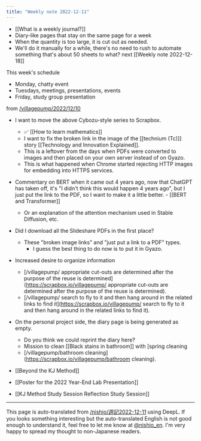 ```yaml
---
title: "Weekly note 2022-12-11"
---
```


- [[What is a weekly journal?]]
- Diary-like pages that stay on the same page for a week
- When the quantity is too large, it is cut out as needed.
- We'll do it manually for a while, there's no need to rush to automate something that's about 50 sheets to what?
next  [[Weekly note 2022-12-18]]

This week's schedule
- Monday, chatty event
- Tuesdays, meetings, presentations, events
- Friday, study group presentation


from [/villagepump/2022/12/10](https://scrapbox.io/villagepump/2022/12/10)
- I want to move the above Cybozu-style series to Scrapbox.
    - ✅ [[How to learn mathematics]]
    - I want to fix the broken link in the image of the [[technium (Tc)]] story [[Technology and Innovation Explained]].
    - This is a leftover from the days when PDFs were converted to images and then placed on your own server instead of on Gyazo.
    - This is what happened when Chrome started rejecting HTTP images for embedding into HTTPS services.
- Commentary on BERT when it came out 4 years ago, now that ChatGPT has taken off, it's "I didn't think this would happen 4 years ago", but I just put the link to the PDF, so I want to make it a little better.
        - [[BERT and Transformer]]
    - Or an explanation of the attention mechanism used in Stable Diffusion, etc.
- Did I download all the Slideshare PDFs in the first place?
    - These "broken image links" and "just put a link to a PDF" types.
        - I guess the best thing to do now is to put it in Gyazo.
- Increased desire to organize information
    - [/villagepump/ appropriate cut-outs are determined after the purpose of the reuse is determined](https://scrapbox.io/villagepump/ appropriate cut-outs are determined after the purpose of the reuse is determined).
    - [/villagepump/ search to fly to it and then hang around in the related links to find it](https://scrapbox.io/villagepump/ search to fly to it and then hang around in the related links to find it).
- On the personal project side, the diary page is being generated as empty.
    - Do you think we could reprint the diary here?
    - Mission to clean [[Black stains in bathroom]] with [spring cleaning
    - [/villagepump/bathroom cleaning](https://scrapbox.io/villagepump/bathroom cleaning).

- [[Beyond the KJ Method]]
- [[Poster for the 2022 Year-End Lab Presentation]]
- [[KJ Method Study Session Reflection Study Session]]

---
This page is auto-translated from [/nishio/週記2022-12-11](https://scrapbox.io/nishio/週記2022-12-11) using DeepL. If you looks something interesting but the auto-translated English is not good enough to understand it, feel free to let me know at [@nishio_en](https://twitter.com/nishio_en). I'm very happy to spread my thought to non-Japanese readers.